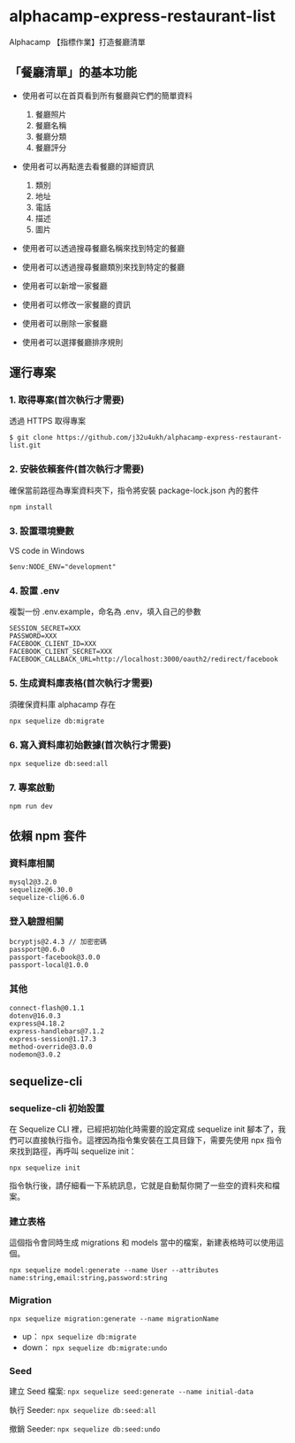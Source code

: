 # alphacamp-express-restaurant-list

Alphacamp 【指標作業】打造餐廳清單

## 「餐廳清單」的基本功能

* 使用者可以在首頁看到所有餐廳與它們的簡單資料
    1. 餐廳照片
    2. 餐廳名稱
    3. 餐廳分類
    4. 餐廳評分

* 使用者可以再點進去看餐廳的詳細資訊
    1. 類別
    2. 地址
    3. 電話
    4. 描述
    5. 圖片

* 使用者可以透過搜尋餐廳名稱來找到特定的餐廳
* 使用者可以透過搜尋餐廳類別來找到特定的餐廳
* 使用者可以新增一家餐廳
* 使用者可以修改一家餐廳的資訊
* 使用者可以刪除一家餐廳
* 使用者可以選擇餐廳排序規則

## 運行專案

### 1. 取得專案(首次執行才需要)

透過 HTTPS 取得專案

```
$ git clone https://github.com/j32u4ukh/alphacamp-express-restaurant-list.git
```

### 2. 安裝依賴套件(首次執行才需要)

確保當前路徑為專案資料夾下，指令將安裝 package-lock.json 內的套件

```
npm install
```

### 3. 設置環境變數

VS code in Windows
```
$env:NODE_ENV="development"
```

### 4. 設置 .env

複製一份 .env.example，命名為 .env，填入自己的參數

```
SESSION_SECRET=XXX
PASSWORD=XXX
FACEBOOK_CLIENT_ID=XXX
FACEBOOK_CLIENT_SECRET=XXX
FACEBOOK_CALLBACK_URL=http://localhost:3000/oauth2/redirect/facebook
```

### 5. 生成資料庫表格(首次執行才需要)

須確保資料庫 alphacamp 存在

```
npx sequelize db:migrate
```

### 6. 寫入資料庫初始數據(首次執行才需要)

```
npx sequelize db:seed:all
```

### 7. 專案啟動

```
npm run dev
```

## 依賴 npm 套件

### 資料庫相關
```
mysql2@3.2.0
sequelize@6.30.0
sequelize-cli@6.6.0
```

### 登入驗證相關

```
bcryptjs@2.4.3 // 加密密碼
passport@0.6.0
passport-facebook@3.0.0
passport-local@1.0.0
```

### 其他

```
connect-flash@0.1.1
dotenv@16.0.3
express@4.18.2
express-handlebars@7.1.2
express-session@1.17.3
method-override@3.0.0
nodemon@3.0.2
```

## sequelize-cli

### sequelize-cli 初始設置

在 Sequelize CLI 裡，已經把初始化時需要的設定寫成 sequelize init 腳本了，我們可以直接執行指令。這裡因為指令集安裝在工具目錄下，需要先使用 npx 指令來找到路徑，再呼叫 sequelize init：

```
npx sequelize init
```

指令執行後，請仔細看一下系統訊息，它就是自動幫你開了一些空的資料夾和檔案。

### 建立表格

這個指令會同時生成 migrations 和 models 當中的檔案，新建表格時可以使用這個。

```
npx sequelize model:generate --name User --attributes name:string,email:string,password:string
```

### Migration

```
npx sequelize migration:generate --name migrationName
```

* up： `npx sequelize db:migrate`
* down： `npx sequelize db:migrate:undo`

### Seed

建立 Seed 檔案: `npx sequelize seed:generate --name initial-data`

執行 Seeder: `npx sequelize db:seed:all`

撤銷 Seeder: `npx sequelize db:seed:undo`